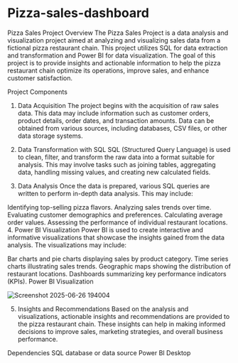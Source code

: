 # Pizza-sales-dashboard
Pizza Sales Project
Overview
The Pizza Sales Project is a data analysis and visualization project aimed at analyzing and visualizing sales data from a fictional pizza restaurant chain. This project utilizes SQL for data extraction and transformation and Power BI for data visualization. The goal of this project is to provide insights and actionable information to help the pizza restaurant chain optimize its operations, improve sales, and enhance customer satisfaction.

Project Components
1. Data Acquisition
The project begins with the acquisition of raw sales data. This data may include information such as customer orders, product details, order dates, and transaction amounts. Data can be obtained from various sources, including databases, CSV files, or other data storage systems.

2. Data Transformation with SQL
SQL (Structured Query Language) is used to clean, filter, and transform the raw data into a format suitable for analysis. This may involve tasks such as joining tables, aggregating data, handling missing values, and creating new calculated fields.

3. Data Analysis
Once the data is prepared, various SQL queries are written to perform in-depth data analysis. This may include:

Identifying top-selling pizza flavors.
Analyzing sales trends over time.
Evaluating customer demographics and preferences.
Calculating average order values.
Assessing the performance of individual restaurant locations.
4. Power BI Visualization
Power BI is used to create interactive and informative visualizations that showcase the insights gained from the data analysis. The visualizations may include:

Bar charts and pie charts displaying sales by product category.
Time series charts illustrating sales trends.
Geographic maps showing the distribution of restaurant locations.
Dashboards summarizing key performance indicators (KPIs).
Power BI Visualization

![Screenshot 2025-06-26 194004](https://github.com/user-attachments/assets/9d80f476-4d04-41d1-b136-354546dc3889)

5. Insights and Recommendations
Based on the analysis and visualizations, actionable insights and recommendations are provided to the pizza restaurant chain. These insights can help in making informed decisions to improve sales, marketing strategies, and overall business performance.

Dependencies
SQL database or data source
Power BI Desktop
